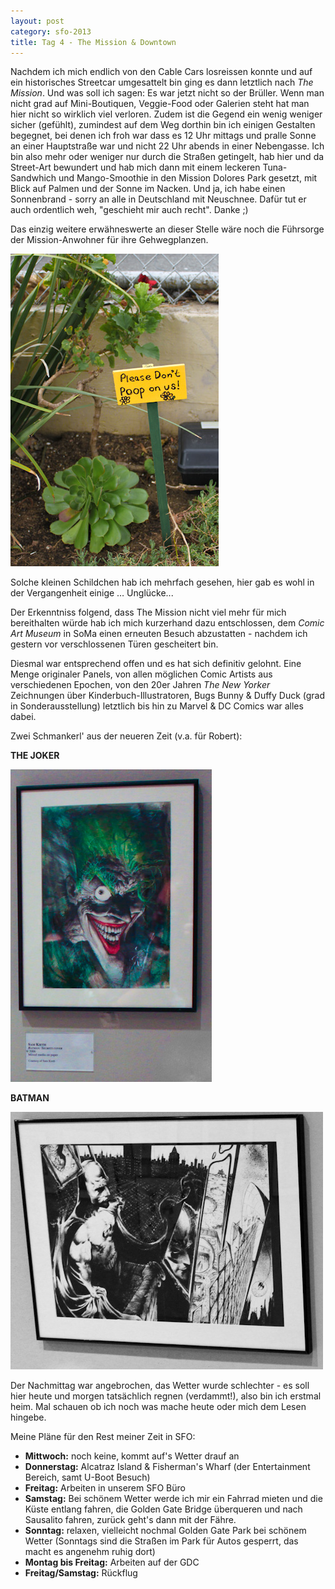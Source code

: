 ```yaml
---
layout: post
category: sfo-2013
title: Tag 4 - The Mission & Downtown
---
```


Nachdem ich mich endlich von den Cable Cars losreissen konnte und auf ein historisches Streetcar umgesattelt bin ging es dann letztlich nach *The Mission*. Und was soll ich sagen: Es war jetzt nicht so der Brüller. Wenn man nicht grad auf Mini-Boutiquen, Veggie-Food oder Galerien steht hat man hier nicht so wirklich viel verloren. Zudem ist die Gegend ein wenig weniger sicher (gefühlt), zumindest auf dem Weg dorthin bin ich einigen Gestalten begegnet, bei denen ich froh war dass es 12 Uhr mittags und pralle Sonne an einer Hauptstraße war und nicht 22 Uhr abends in einer Nebengasse. Ich bin also mehr oder weniger nur durch die Straßen getingelt, hab hier und da Street-Art bewundert und hab mich dann mit einem leckeren Tuna-Sandwhich und Mango-Smoothie in den Mission Dolores Park gesetzt, mit Blick auf Palmen und der Sonne im Nacken. Und ja, ich habe einen Sonnenbrand - sorry an alle in Deutschland mit Neuschnee. Dafür tut er auch ordentlich weh, "geschieht mir auch recht". Danke ;)

Das einzig weitere erwähneswerte an dieser Stelle wäre noch die Führsorge der Mission-Anwohner für ihre Gehwegplanzen.

![Pflanzen Warnung](/images-blog/sfo-2013/20130319_7.jpg)

Solche kleinen Schildchen hab ich mehrfach gesehen, hier gab es wohl in der Vergangenheit einige … Unglücke...

Der Erkenntniss folgend, dass The Mission nicht viel mehr für mich bereithalten würde hab ich mich kurzerhand dazu entschlossen, dem *Comic Art Museum* in SoMa einen erneuten Besuch abzustatten - nachdem ich gestern vor verschlossenen Türen gescheitert bin.

Diesmal war entsprechend offen und es hat sich definitiv gelohnt. Eine Menge originaler Panels, von allen möglichen Comic Artists aus verschiedenen Epochen, von den 20er Jahren *The New Yorker* Zeichnungen über Kinderbuch-Illustratoren, Bugs Bunny & Duffy Duck (grad in Sonderausstellung) letztlich bis hin zu Marvel & DC Comics war alles dabei. 

Zwei Schmankerl' aus der neueren Zeit (v.a. für Robert):

**THE JOKER**

![Comic Art Museum - Joker](/images-blog/sfo-2013/20130319_8.jpg)

**BATMAN**

![Comic Art Museum - Batman](/images-blog/sfo-2013/20130319_9.jpg)

Der Nachmittag war angebrochen, das Wetter wurde schlechter - es soll hier heute und morgen tatsächlich regnen (verdammt!), also bin ich erstmal heim. Mal schauen ob ich noch was mache heute oder mich dem Lesen hingebe.

Meine Pläne für den Rest meiner Zeit in SFO:

* **Mittwoch:** noch keine, kommt auf's Wetter drauf an
* **Donnerstag:** Alcatraz Island & Fisherman's Wharf (der Entertainment Bereich, samt U-Boot Besuch)
* **Freitag:** Arbeiten in unserem SFO Büro
* **Samstag:** Bei schönem Wetter werde ich mir ein Fahrrad mieten und die Küste entlang fahren, die Golden Gate Bridge überqueren und nach Sausalito fahren, zurück geht's dann mit der Fähre.
* **Sonntag:** relaxen, vielleicht nochmal Golden Gate Park bei schönem Wetter (Sonntags sind die Straßen im Park für Autos gesperrt, das macht es angenehm ruhig dort)
* **Montag bis Freitag:** Arbeiten auf der GDC
* **Freitag/Samstag:** Rückflug